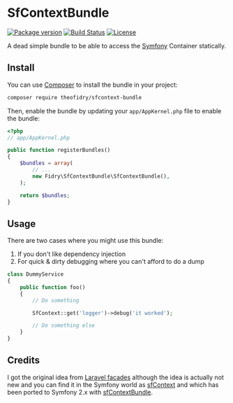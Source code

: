 # SfContextBundle

[![Package version](https://img.shields.io/packagist/vpre/theofidry/sfcontext-bundle.svg?style=flat-square)](https://packagist.org/packages/theofidry/sfcontext-bundle)
[![Build Status](https://img.shields.io/travis/theofidry/SfContextBundle.svg?branch=master&style=flat-square)](https://travis-ci.org/theofidry/SfContextBundle?branch=master)
[![License](https://img.shields.io/badge/license-MIT-red.svg?style=flat-square)](LICENSE)

A dead simple bundle to be able to access the [Symfony][2] Container statically.


## Install

You can use [Composer][1] to install the bundle in your project:

```bash
composer require theofidry/sfcontext-bundle
```

Then, enable the bundle by updating your `app/AppKernel.php` file to enable the bundle:
```php
<?php
// app/AppKernel.php

public function registerBundles()
{
    $bundles = array(
        // ...
        new Fidry\SfContextBundle\SfContextBundle(),
    );

    return $bundles;
}
```


## Usage

There are two cases where you might use this bundle:

1. If you don't like dependency injection
2. For quick & dirty debugging where you can't afford to do a dump

```php
class DummyService
{
    public function foo()
    {
        // Do something

        SfContext::get('logger')->debug('it worked');

        // Do something else
    }
}
```


## Credits

I got the original idea from [Laravel facades][3] although the idea is actually
not new and you can find it in the Symfony world as [sfContext][4] and which
has been ported to Symfony 2.x with [sfContextBundle][5].


[1]: https://getcomposer.org/
[2]: http://symfony.com/
[3]: https://laravel.com/docs/5.3/facades
[4]: http://www.symfony-project.org/api/1_4/sfContext
[5]: https://github.com/francisbesset/sfContextBundle
